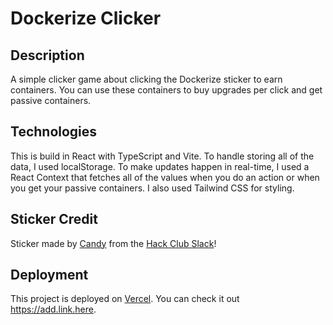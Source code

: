# Dockerize Clicker

## Description

A simple clicker game about clicking the Dockerize sticker to earn containers. You can use these containers to buy upgrades per click and get passive containers.

## Technologies

This is build in React with TypeScript and Vite. To handle storing all of the data, I used localStorage. To make updates happen in real-time, I used a React Context that fetches all of the values when you do an action or when you get your passive containers. I also used Tailwind CSS for styling.

## Sticker Credit

Sticker made by [Candy](https://slack.com/app_redirect?channel=U082PKSD15L) from the [Hack Club Slack](https://hackclub.com/slack)!

## Deployment

This project is deployed on [Vercel](https://vercel.com/). You can check it out <https://add.link.here>.
